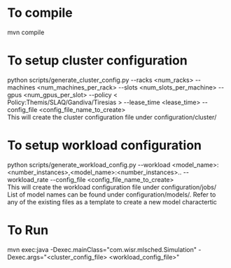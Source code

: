 # To compile
mvn compile

# To setup cluster configuration
python scripts/generate_cluster_config.py --racks <num_racks> --machines <num_machines_per_rack> --slots <num_slots_per_machine> --gpus <num_gpus_per_slot> --policy < Policy:Themis/SLAQ/Gandiva/Tiresias > --lease_time <lease_time> --config_file <config_file_name_to_create> \
This will create the cluster configuration file under configuration/cluster/

# To setup workload configuration
python scripts/generate_workload_config.py --workload <model_name>:<number_instances>,<model_name>:<number_instances>.. --workload_rate <inter-arrival-rate> --config_file <config_file_name_to_create> \
This will create the workload configuration file under configuration/jobs/ \
List of model names can be found under configuration/models/. Refer to any of the existing files as a template to create a new model charactertic

# To Run
mvn exec:java -Dexec.mainClass="com.wisr.mlsched.Simulation" -Dexec.args="<cluster_config_file> <workload_config_file>"
